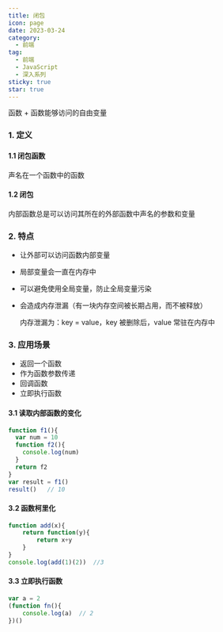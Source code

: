 ```yaml
---
title: 闭包
icon: page
date: 2023-03-24
category:
  - 前端
tag:
  - 前端
  - JavaScript
  - 深入系列
sticky: true
star: true
---
```


函数 + 函数能够访问的自由变量

<!-- more -->

### 1. 定义

#### 1.1 闭包函数

  声名在一个函数中的函数

#### 1.2  闭包

  内部函数总是可以访问其所在的外部函数中声名的参数和变量

### 2. 特点

- 让外部可以访问函数内部变量

- 局部变量会一直在内存中

- 可以避免使用全局变量，防止全局变量污染

- 会造成内存泄漏（有一块内存空间被长期占用，而不被释放）

  内存泄漏为：key = value，key 被删除后，value 常驻在内存中

### 3. 应用场景

- 返回一个函数
- 作为函数参数传递
- 回调函数
- 立即执行函数

#### 3.1 读取内部函数的变化

```javascript
function f1(){
  var num = 10
  function f2(){
    console.log(num)
  }
  return f2
}
var result = f1()
result()   // 10
```

#### 3.2 函数柯里化

```javascript
function add(x){
	return function(y){
		return x+y
    }
}
console.log(add(1)(2))  //3
```

#### 3.3 立即执行函数

```javascript
var a = 2
(function fn(){
    console.log(a)  // 2
})()
```

